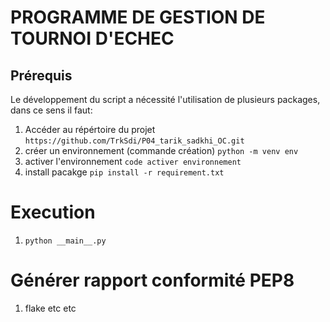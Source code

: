 # PROGRAMME DE GESTION DE TOURNOI D'ECHEC


## Prérequis 

Le développement du script a nécessité l'utilisation de plusieurs packages, dans ce sens il faut: 

1. Accéder au répértoire du projet ```https://github.com/TrkSdi/P04_tarik_sadkhi_OC.git```
2. créer un environnement  (commande création)
``` python -m venv env ```
3. activer l'environnement 
``` code activer environnement ```
4. install pacakge
```pip install -r requirement.txt ```

# Execution

1. ```python __main__.py```


# Générer rapport conformité PEP8 

1. flake etc etc 